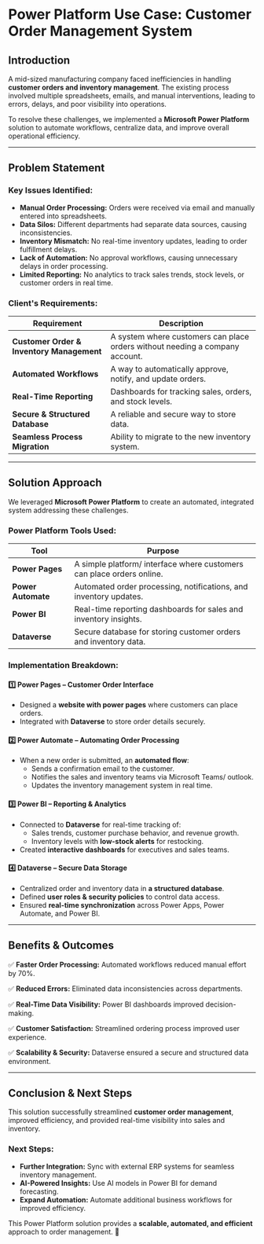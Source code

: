 # Power Platform Use Case: Customer Order Management System

## **Introduction**
A mid-sized manufacturing company faced inefficiencies in handling **customer orders and inventory management**. The existing process involved multiple spreadsheets, emails, and manual interventions, leading to errors, delays, and poor visibility into operations.

To resolve these challenges, we implemented a **Microsoft Power Platform** solution to automate workflows, centralize data, and improve overall operational efficiency.

---

## **Problem Statement**
### **Key Issues Identified:**
- **Manual Order Processing:** Orders were received via email and manually entered into spreadsheets.
- **Data Silos:** Different departments had separate data sources, causing inconsistencies.
- **Inventory Mismatch:** No real-time inventory updates, leading to order fulfillment delays.
- **Lack of Automation:** No approval workflows, causing unnecessary delays in order processing.
- **Limited Reporting:** No analytics to track sales trends, stock levels, or customer orders in real time.

### **Client's Requirements:**
| Requirement | Description |
|------------|-------------|
| **Customer Order & Inventory Management** | A system where customers can place orders without needing a company account. |
| **Automated Workflows** | A way to automatically approve, notify, and update orders. |
| **Real-Time Reporting** | Dashboards for tracking sales, orders, and stock levels. |
| **Secure & Structured Database** | A reliable and secure way to store data. |
| **Seamless Process Migration** | Ability to migrate to the new inventory system. |

---

## **Solution Approach**
We leveraged **Microsoft Power Platform** to create an automated, integrated system addressing these challenges.

### **Power Platform Tools Used:**
| Tool | Purpose |
|------|---------|
| **Power Pages** | A simple platform/ interface where customers can place orders online. |
| **Power Automate** | Automated order processing, notifications, and inventory updates. |
| **Power BI** | Real-time reporting dashboards for sales and inventory insights. |
| **Dataverse** | Secure database for storing customer orders and inventory data. |

### **Implementation Breakdown:**

#### **1️⃣ Power Pages – Customer Order Interface**
- Designed a **website with power pages** where customers can place orders.
- Integrated with **Dataverse** to store order details securely.
  
#### **2️⃣ Power Automate – Automating Order Processing**
- When a new order is submitted, an **automated flow**:
  - Sends a confirmation email to the customer.
  - Notifies the sales and inventory teams via Microsoft Teams/ outlook.
  - Updates the inventory management system in real time.

#### **3️⃣ Power BI – Reporting & Analytics**
- Connected to **Dataverse** for real-time tracking of:
  - Sales trends, customer purchase behavior, and revenue growth.
  - Inventory levels with **low-stock alerts** for restocking.
- Created **interactive dashboards** for executives and sales teams.

#### **4️⃣ Dataverse – Secure Data Storage**
- Centralized order and inventory data in **a structured database**.
- Defined **user roles & security policies** to control data access.
- Ensured **real-time synchronization** across Power Apps, Power Automate, and Power BI.

---

## **Benefits & Outcomes**
✅ **Faster Order Processing:** Automated workflows reduced manual effort by 70%.

✅ **Reduced Errors:** Eliminated data inconsistencies across departments.

✅ **Real-Time Data Visibility:** Power BI dashboards improved decision-making.

✅ **Customer Satisfaction:** Streamlined ordering process improved user experience.

✅ **Scalability & Security:** Dataverse ensured a secure and structured data environment.

---

## **Conclusion & Next Steps**
This solution successfully streamlined **customer order management**, improved efficiency, and provided real-time visibility into sales and inventory.

### **Next Steps:**
- **Further Integration:** Sync with external ERP systems for seamless inventory management.
- **AI-Powered Insights:** Use AI models in Power BI for demand forecasting.
- **Expand Automation:** Automate additional business workflows for improved efficiency.

This Power Platform solution provides a **scalable, automated, and efficient** approach to order management. 🚀

